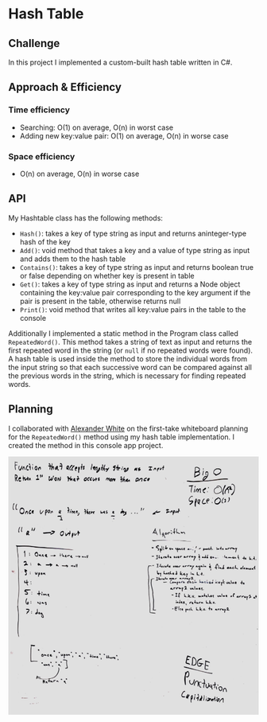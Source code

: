 # Hash Table

## Challenge

In this project I implemented a custom-built hash table written in C#. 


## Approach & Efficiency

### Time efficiency 
* Searching: O(1) on average, O(n) in worst case
* Adding new key:value pair: O(1) on average, O(n) in worse case

### Space efficiency

* O(n) on average, O(n) in worse case


## API

My Hashtable class has the following methods:

* `Hash()`: takes a key of type string as input and returns aninteger-type hash of the key
* `Add()`: void method that takes a key and a value of type string as input and adds them to the hash table
* `Contains()`: takes a key of type string as input and returns boolean true or false depending on whether key is present in table
* `Get()`: takes a key of type string as input and returns a Node object containing the key:value pair corresponding to the key argument if the pair is present in the table, otherwise returns null
* `Print()`: void method that writes all key:value pairs in the table to the console

Additionally I implemented a static method in the Program class
called `RepeatedWord()`. This method takes a string of text as input
and returns the first repeated word in the string (or `null` if no
repeated words were found). A hash table is used inside the method to
store the individual words from the input string so that each
successive word can be compared against all the previous words in the
string, which is necessary for finding repeated words.


## Planning

I collaborated with [Alexander White](https://github.com/AlexWhitey)
on the first-take whiteboard planning for the `RepeatedWord()`
method using my hash table implementation. I created the method in
this console app project.

![Initial whiteboard planning for RepeatedWord method](/assets/hashtable_find-repeated-word.png)
